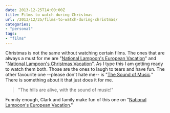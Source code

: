 ```yaml
---
date: 2013-12-25T14:00:00Z
title: Films to watch during Christmas
url: /2013/12/25/films-to-watch-during-christmas/
categories:
- "personal"
tags:
- "films"
---
```


Christmas is not the same without watching certain films. The ones that are always a must for me are "[National Lampoon's European Vacation][1]" and "[National Lampoon's Christmas Vacation][2]". As I type this I am getting ready to watch them both. Those are the ones to laugh to tears and have fun. The other favourite one --please don't hate me-- is "[The Sound of Music][3]." There is something about it that just does it for me. 

> "The hills are alive, with the sound of music!"

Funnily enough, Clark and family make fun of this one on "[National Lampoon's European Vacation][1]."

[1]: http://en.wikipedia.org/wiki/National_Lampoon%27s_European_Vacation
[2]: http://en.wikipedia.org/wiki/National_Lampoon%27s_Christmas_Vacation
[3]: http://en.wikipedia.org/wiki/The_Sound_of_Music
